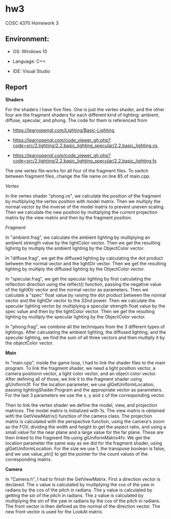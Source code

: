 # hw3
COSC 4370 Homework 3

## Environment:
* OS: Windows 10

* Language: C++

* IDE: Visual Studio

## Report

**Shaders**

For the shaders I have five files. One is just the vertex shader, and the other four are the fragment shaders for each different kind of lighting: ambient, diffuse, specular, and phong. The code for them is referenced from 

* https://learnopengl.com/Lighting/Basic-Lighting,

* https://learnopengl.com/code_viewer_gh.php?code=src/2.lighting/2.2.basic_lighting_specular/2.2.basic_lighting.vs,

* https://learnopengl.com/code_viewer_gh.php?code=src/2.lighting/2.2.basic_lighting_specular/2.2.basic_lighting.fs

The one vertex file works for all four of the fragment files. To switch between fragment files, change the file name on line 85 of main.cpp.

*Vertex*

In the vertex shader "phong.vs", we calculate the position of the fragment by multiplying the vertex position with model matrix. Then we multiply the normal vector by the inverse of the model matrix to prevent uneven scaling. Then we calculate the new position by multiplying the current projection matrix by the view matrix and then by the fragment position.

*Fragment*

In "ambient.frag", we calculate the ambient lighting by multiplying an ambient strength value by the lightColor vector. Then we get the resulting lighintg by multiply the ambient lighting by the ObjectColor vector.

In "diffuse.frag", we get the diffused lighting by calculating the dot product between the normal vector and the lightDir vector. Then we get the resulting lighting by multiply the diffused lighting by the ObjectColor vector.

In "specular.frag", we get the specular lighting by first calculating the reflection direction using the reflect() function, passing the negative value of the lightDir vector and the normal vector as parameters. Then we calculate a "spec" float value by raising the dot product between the normal vector and the lightDir vector to the 32nd power. Then we calculate the specular lighting vector by multiplying a specular strength float value by the spec value and then by the lightColor vector. Then we get the resulting lighting by multiply the specular lighting by the ObjectColor vector.

In "phong.frag", we combine all the techniques from the 3 different types of lightings. After calculating the ambient lighting, the diffused lighting, and the specular lighting, we find the sum of all three vectors and then multiply it by the objectColor vector.

**Main**

In "main.cpp", inside the game loop, I had to link the shader files to the main program. To link the fragment shader, we need a light position vector, a camera positionn vector, a light color vector, and an object color vector. After defining all of those, we link it to the fragment shader using glUniform3f. For the location parameter, we use glGetUniformLocation, passing lightingShader.Program and the appropriate vector as parameters. For the last 3 parameters we use the x, y and z of the corresponding vector. 

Then to link the vertex shader we define the model, view, and projection matrices. The model matrix is initialized with 1s. The view matrix is obtained with the GetViewMatrix() function of the camera class. The projection matrix is calculated with the perspective function, using the camera's zoom as the FOV, dividing the width and height to get the aspect ratio, and using a small value for the near plane and a large value for the far plane. These are then linked to the fragment file using glUniformMatrix4fv. We get the location parameter the same way as we did for the fragment shader, using glGetUniformLocation. For the size we use 1, the transpose boolean is false, and we use value_ptr() to get the pointer for the count values of the corresponding matrix.

**Camera**

In "Camera.h", I had to finish the GetViewMatrix. First a direction vector is declared. The x value is calculated by multiplying the cos of the yaw in radians by the cos of the pitch in radians. The y value is calculated by getting the sin of the pitch in radians. The z value is calculated by multiplying the sin of the yaw in radians by the cos of the pitch in radians. The front vector is then defined as the normal of the direction vector. The new front vector is used for the LookAt matrix.
